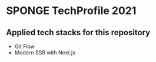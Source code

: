 # SPONGE TechProfile 2021

## Applied tech stacks for this repository

- Git Flow
- Modern SSR with Next.js

